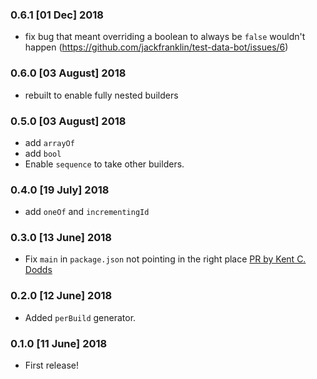 ### 0.6.1 [01 Dec] 2018

- fix bug that meant overriding a boolean to always be `false` wouldn't happen (https://github.com/jackfranklin/test-data-bot/issues/6)

### 0.6.0 [03 August] 2018

- rebuilt to enable fully nested builders

### 0.5.0 [03 August] 2018

- add `arrayOf`
- add `bool`
- Enable `sequence` to take other builders.

### 0.4.0 [19 July] 2018

- add `oneOf` and `incrementingId`

### 0.3.0 [13 June] 2018

- Fix `main` in `package.json` not pointing in the right place [PR by Kent C. Dodds](https://github.com/jackfranklin/test-data-bot/pull/1)

### 0.2.0 [12 June] 2018

- Added `perBuild` generator.

### 0.1.0 [11 June] 2018

- First release!
